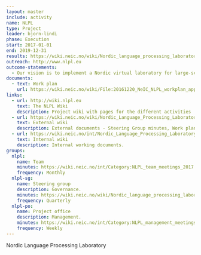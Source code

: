 ```yaml
---
layout: master
include: activity
name: NLPL
type: Project
leader: bjorn-lindi
phase: Execution
start: 2017-01-01
end: 2019-12-31
results: https://wiki.neic.no/wiki/Nordic_language_processing_laboratory#Public_Documents
outreach: http://www.nlpl.eu
outcome-statements:
  - Our vision is to implement a Nordic virtual laboratory for large-scale Natural Language Processing(NLP) (a) by creating new ways to enable data- and compute-intensive NLP research by implementing a common software, data and service stack in multiple Nordic HPC centres, (b) by pooling competency in expert support teams and within the user community, and (c) by enabling internationally competitive, data-intensive research and experimentation.
documents:
  - text: Work plan
    url: https://wiki.neic.no/wiki/File:20161220_NeIC_NLPL_workplan_approved.pdf
links:
  - url: http://wiki.nlpl.eu
    text: The NLPL Wiki
    description: Project wiki with pages for the different activities
  - url: https://wiki.neic.no/wiki/Nordic_Language_Processing_Laboratory
    text: External wiki
    description: External documents - Steering Group minutes, Work plan 
  - url: https://wiki.neic.no/int/Nordic_Language_Processing_Laboratory
    text: Internal wiki
    description: Internal working documents.
groups:
  nlpl:
    name: Team
    minutes: https://wiki.neic.no/int/Category:NLPL_team_meetings_2017
    frequency: Monthly
  nlpl-sg:
    name: Steering group
    description: Governance.
    minutes: https://wiki.neic.no/wiki/Nordic_language_processing_laboratory#Steering_Group_Meetings
    frequency: Quarterly
  nlpl-po:
    name: Project office
    description: Management.
    minutes: https://wiki.neic.no/int/Category:NLPL_management_meetings_2017
    frequency: Weekly
---
```


Nordic Language Processing Laboratory
